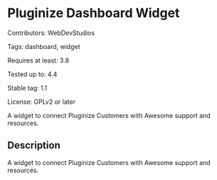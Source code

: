 # Pluginize Dashboard Widget

Contributors: WebDevStudios

Tags: dashboard, widget

Requires at least: 3.8

Tested up to: 4.4

Stable tag: 1.1

License: GPLv2 or later

A widget to connect Pluginize Customers with Awesome support and resources.

Description
------------
A widget to connect Pluginize Customers with Awesome support and resources.

